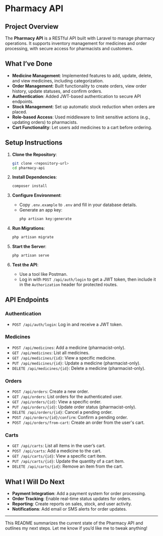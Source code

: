 
# Pharmacy API

## Project Overview
The **Pharmacy API** is a RESTful API built with Laravel to manage pharmacy operations. It supports inventory management for medicines and order processing, with secure access for pharmacists and customers.

## What I’ve Done
- **Medicine Management**: Implemented features to add, update, delete, and view medicines, including categorization.
- **Order Management**: Built functionality to create orders, view order history, update statuses, and confirm orders.
- **Authentication**: Added JWT-based authentication to secure API endpoints.
- **Stock Management**: Set up automatic stock reduction when orders are placed.
- **Role-based Access**: Used middleware to limit sensitive actions (e.g., updating orders) to pharmacists.
- **Cart Functionality**: Let users add medicines to a cart before ordering.
## Setup Instructions
1. **Clone the Repository**:
   ```bash
   git clone <repository-url>
   cd pharmacy-api
   ```

2. **Install Dependencies**:
   ```bash
   composer install
   ```

3. **Configure Environment**:
   - Copy `.env.example` to `.env` and fill in your database details.
   - Generate an app key:
     ```bash
     php artisan key:generate
     ```

4. **Run Migrations**:
   ```bash
   php artisan migrate
   ```

5. **Start the Server**:
   ```bash
   php artisan serve
   ```

6. **Test the API**:
   - Use a tool like Postman.
   - Log in with `POST /api/auth/login` to get a JWT token, then include it in the `Authorization` header for protected routes.

## API Endpoints
### Authentication
- `POST /api/auth/login`: Log in and receive a JWT token.

### Medicines
- `POST /api/medicines`: Add a medicine (pharmacist-only).
- `GET /api/medicines`: List all medicines.
- `GET /api/medicines/{id}`: View a specific medicine.
- `PUT /api/medicines/{id}`: Update a medicine (pharmacist-only).
- `DELETE /api/medicines/{id}`: Delete a medicine (pharmacist-only).

### Orders
- `POST /api/orders`: Create a new order.
- `GET /api/orders`: List orders for the authenticated user.
- `GET /api/orders/{id}`: View a specific order.
- `PUT /api/orders/{id}`: Update order status (pharmacist-only).
- `DELETE /api/orders/{id}`: Cancel a pending order.
- `POST /api/orders/{id}/confirm`: Confirm a pending order.
- `POST /api/orders/from-cart`: Create an order from the user's cart.

### Carts
- `GET /api/carts`: List all items in the user’s cart.
- `POST /api/carts`: Add a medicine to the cart.
- `GET /api/carts/{id}`: View a specific cart item.
- `PUT /api/carts/{id}`: Update the quantity of a cart item.
- `DELETE /api/carts/{id}`: Remove an item from the cart.

## What I Will Do Next
- **Payment Integration**: Add a payment system for order processing.
- **Order Tracking**: Enable real-time status updates for orders.
- **Reporting**: Create reports on sales, stock, and user activity.
- **Notifications**: Add email or SMS alerts for order updates.

---

This README summarizes the current state of the Pharmacy API and outlines my next steps. Let me know if you’d like me to tweak anything!
